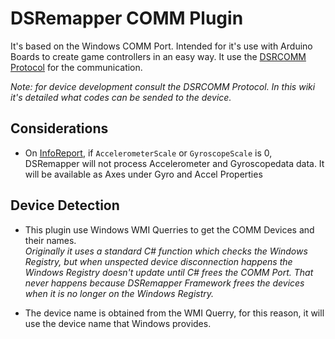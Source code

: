 # DSRemapper COMM Plugin

It's based on the Windows COMM Port. Intended for it's use with Arduino Boards to create game controllers in an easy way. It use the [DSRCOMM Protocol](./DSRCOMM-Protocol.md) for the communication.

_Note: for device development consult the DSRCOMM Protocol. In this wiki it's detailed what codes can be sended to the device._

## Considerations
- On [InfoReport](./DSRCOMM-Protocol.md#0x00---info-report), if `AccelerometerScale` or `GyroscopeScale` is 0, DSRemapper will not process Accelerometer and Gyroscopedata data. It will be available as Axes under Gyro and Accel Properties

## Device Detection
- This plugin use Windows WMI Querries to get the COMM Devices and their names.  
  _Originally it uses a standard C# function which checks the Windows Registry, but when unspected device disconnection happens the Windows Registry doesn't update until C# frees the COMM Port. That never happens because DSRemapper Framework frees the devices when it is no longer on the Windows Registry._

- The device name is obtained from the WMI Querry, for this reason, it will use the device name that Windows provides.

